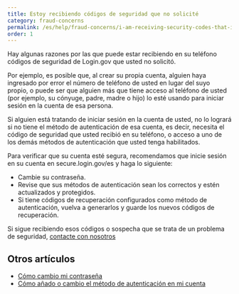```yaml
---
title: Estoy recibiendo códigos de seguridad que no solicité
category: fraud-concerns
permalink: /es/help/fraud-concerns/i-am-receiving-security-codes-that-i-did-not-request/
order: 1
---
```

Hay algunas razones por las que puede estar recibiendo en su teléfono códigos de seguridad de Login.gov que usted no solicitó.

Por ejemplo, es posible que, al crear su propia cuenta, alguien haya ingresado por error el número de teléfono de usted en lugar del suyo propio, o puede ser que alguien más que tiene acceso al teléfono de usted (por ejemplo, su cónyuge, padre, madre o hijo) lo esté usando para iniciar sesión en la cuenta de esa persona.

Si alguien está tratando de iniciar sesión en la cuenta de usted, no lo logrará si no tiene el método de autenticación de esa cuenta, es decir, necesita el código de seguridad que usted recibió en su teléfono, o acceso a uno de los demás métodos de autenticación que usted tenga habilitados.

Para verificar que su cuenta esté segura, recomendamos que inicie sesión en su cuenta en secure.login.gov/es y haga lo siguiente:

* Cambie su contraseña.
* Revise que sus métodos de autenticación sean los correctos y estén actualizados y protegidos.
* Si tiene códigos de recuperación configurados como método de autenticación, vuelva a generarlos y guarde los nuevos códigos de recuperación.

Si sigue recibiendo esos códigos o sospecha que se trata de un problema de seguridad, [contacte con nosotros](https://login.gov/es/contact/)

## **Otros artículos**
* [Cómo cambio mi contraseña](/es/help/manage-your-account/change-your-password/)
* [Cómo añado o cambio el método de autenticación en mi cuenta](/es/help/manage-your-account/add-or-change-your-authentication-method/)